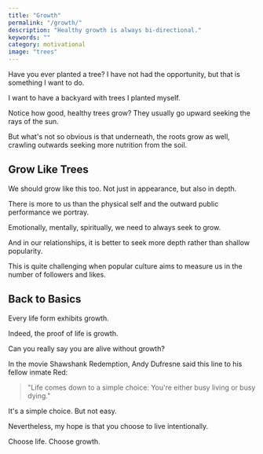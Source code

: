 ```yaml
---
title: "Growth"
permalink: "/growth/"
description: "Healthy growth is always bi-directional."
keywords: ""
category: motivational
image: "trees"
---
```


Have you ever planted a tree? I have not had the opportunity, but that is something I want to do.

I want to have a backyard with trees I planted myself.<!--more-->

Notice how good, healthy trees grow? They usually go upward seeking the rays of the sun.

But what's not so obvious is that underneath, the roots grow as well, crawling outwards seeking more nutrition from the soil.

## Grow Like Trees

We should grow like this too. Not just in appearance, but also in depth.

There is more to us than the physical self and the outward public performance we portray.

Emotionally, mentally, spiritually, we need to always seek to grow.

And in our relationships, it is better to seek more depth rather than shallow popularity.

This is quite challenging when popular culture aims to measure us in the number of followers and likes.

## Back to Basics

Every life form exhibits growth.

Indeed, the proof of life is growth.

Can you really say you are alive without growth?

In the movie Shawshank Redemption, Andy Dufresne said this line to his fellow inmate Red:

> "Life comes down to a simple choice: You're either busy living or busy dying."

It's a simple choice. But not easy.

Nevertheless, my hope is that you choose to live intentionally.

Choose life. Choose growth.
